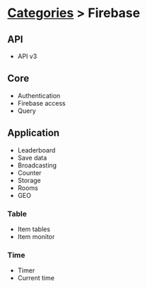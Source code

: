 # [Categories](categories.index.html) > Firebase

## API

- API v3

## Core

- Authentication
- Firebase access
- Query

## Application

- Leaderboard
- Save data
- Broadcasting
- Counter
- Storage
- Rooms
- GEO

### Table

- Item tables
- Item monitor

### Time

- Timer
- Current time

